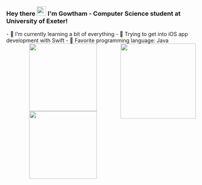 ### Hey there <img src="https://media.giphy.com/media/hvRJCLFzcasrR4ia7z/giphy.gif" width="25px"> I'm Gowtham - Computer Science student at University of Exeter! 

<div>
  <div>
    - 🐢 I’m currently learning a bit of everything
    - 👾 Trying to get into iOS app development with Swift
    - 🐳 Favorite programming language: Java
  </div>
  <img align="right" src="https://user-images.githubusercontent.com/5713670/87202985-820dcb80-c2b6-11ea-9f56-7ec461c497c3.gif" width="200"/>
</div>

<div align="center">
                <img height="180em" src="https://github-readme-stats-three-sepia.vercel.app/api?username=gowth6m&show_icons=true&hide_border=false&theme=gotham" />
                <img height="180em" src="https://github-readme-stats-three-sepia.vercel.app/api/top-langs/?username=gowth6m&layout=compact&exclude_repo=github-readme-stats&hide_border=false&theme=gotham" />
</div>


[website]: https://gowtham.co.uk/
[linkedin]: https://linkedin.com/in/gowtham4n/
